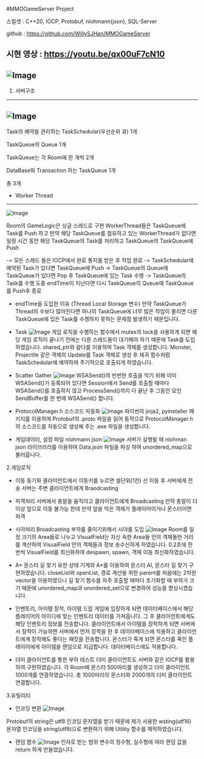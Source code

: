
#MMOGameServer Project

스킬셋 : C++20, IOCP, Protobuf, nlohmann(json), SQL-Server

github : https://github.com/WillySJHan/MMOGameServer

시현 영상 : https://youtu.be/qx00uF7cN10
-------------------------------
![Image](https://github.com/user-attachments/assets/5ed558c9-01f1-43a8-95f8-291f7c34af13)
--------------------------------
1. 서버구조
--------------------------
![Image](https://github.com/user-attachments/assets/b66f7a65-6bcb-41a4-83ac-f2bf31d908fa)
----------------------------------
Task의 예약을 관리하는 TaskSchedular(우선순위 큐) 1개

TaskQueue의 Queue 1개

TaskQueue는 각 Room에 한 개씩 2개

DataBase와 Transaction 하는 TaskQueue 1개 

총 3개


- Worker Thread
----------------------------------------------
![Image](https://github.com/user-attachments/assets/e46746de-3613-4d66-a80e-084f4376ae8b)

Room의 GameLogic은 싱글 스레드로 구현 WorkerThread들은 TaskQueue에 Task를 Push 하고
만약 해당 TaskQueue를 점유하고 있는 WorkerThread가 없다면 일정 시간 동안 해당 TaskQueue의 Task를 
처리하고 TaskQueue의 TaskQueue에 Push

-> 모든 스레드 들은 IOCP에서 완료 통지를 받은 후 작업 완료
-> TaskSchedular에 예약된 Task가 있다면 TaskQueue에 Push
-> TaskQueue의 Queue에 TaskQueue가 있다면 Pop 후 TaskQueue에 있는 Task 수행
-> TaskQueue의 Task를 수행 도중 endTime이 지난다면 다시 TaskQueue의 Queue에 TaskQueue를 Push후 종료

* endTime을 도입한 이유 (Thread Local Storage 변수)
만약 TaskQueue가 Thread의 수보다 많아진다면 하나의 TaskQueue에 너무 많은 작업이 몰리면 다른 TaskQueue에 있은 Task를 수행하지 못하는 문제점 발생하기 때문입니다.


- Task
![Image](https://github.com/user-attachments/assets/22f4bc02-c24c-4b57-9b6c-f481b657f8cf)
게임 로직을 수행하는 함수에서 mutex의 lock을 사용하게 되면 해당 게임 로직이 끝나기 전에는 다른 스레드들이 대기해야 하기 때문에 Task를 도입하였습니다.
shared_ptr와 람다를 이용하여 Task 객체를 생성합니다.
Monster, Projectile 같은 객체의 Update를 Task 객체로 생성 후 재귀 함수처럼 TaskSchedular에 예약하여 주기적으로 호출되게 하였습니다.


- Scatter Gather
![Image](https://github.com/user-attachments/assets/a68cdada-35d4-47eb-a8c9-45fd8e8b743f)
WSASend()의 빈번한 호출을 막기 위해 
이미 WSASend()가 등록되어 있다면 Session에서 Send를 호출할 때마다 WSASend()를 호출하지 않고 ProcessSend()까지 다 끝난 후 그동안 모인 SendBuffer를 한 번에 WSASend() 합니다.


- ProtocolManager.h 소스코드 자동화
![Image](https://github.com/user-attachments/assets/24098baf-2988-4d95-9e76-8cb8bc082382)
파이썬의 jinja2, pyinstaller 패키지를 이용하여 Protobuf의 .proto 파일을 읽어 동적으로 ProtocolManager.h의 소스코드를 자동으로 생성해 주는 .exe 파일을 생성합니다.


- 게임데이터, 설정 파일 nlohmann json
![Image](https://github.com/user-attachments/assets/7bf375a2-8a39-4c37-b181-d6cc0fb806b4)
서버가 실행될 때 nlohman json 라이브러리를 이용하여 Data.json 파일을 파싱 하여 unordered_map으로 불러옵니다.


2.게임로직
- 이동 동기화
클라이언트에서 이동키를 누르면 셀단위(1칸) 선 이동 후 서버에게 전송
서버는 주변 클라이언트에게 Braodcasting

- 피격처리
서버에서 총알을 움직이고 클라이언트에게 Broadcasting 만약 총알이 더 이상 앞으로 이동 불가능 한데 만약 
앞을 막은 객체가 플레이어이거나 몬스터이면 피격

- 시야처리
Broadcasting 부하를 줄이기위해서 시야를 도입
![Image](https://github.com/user-attachments/assets/d08e4913-f462-4d16-8ceb-d158af08ca53)
Room를 일정 크기의 Area들로 나누고 VisualField는 자신 속한 Area들 안의 객체들만 거리를 계산하여 
VisualField 안의 객체들과 정보 송수신하게 하였습니다.
0.2초에 한 번씩 VisualField를 최신화하여 despawn, spawn, 객체 이동 최신화하였습니다.

- A* 몬스터 길 찾기
유한 상태 기계와 A*를 이용하여 몬스터 AI, 몬스터 길 찾기 구현하였습니다.
closeList와 openList, 경로 계산을 위한 parent를 처음에는 2차원 vector을 이용하였으나 길 찾기 함수를 자주 호출할 때마다 초기화할 때 부하가 크기 때문에 unordered_map과 unordered_set으로 변경하여 성능을 향상시켰습니다.


- 인벤토리, 아이템 장착, 아이템 드랍
게임에 입장하게 되면 데이터베이스에서 해당 플레이어의 아이디에 맞는 인벤토리 데이터를 가져옵니다.
그 후 클라이언트에게도 해당 인벤토리 정보를 전송합니다.
클라이언트에서 아이템을 장착하게 되면 서버에서 장착이 가능하면 서버에서 먼저 장착을 한 후 데이터베이스에 적용하고 클라이언트에게 장착해도 좋다는 패킷을 전송합니다.
몬스터가 죽게 되면 몬스터를 죽인 플레이어에게 아이템을 랜덤으로 지급합니다.
데이터베이스에도 적용합니다.


- 더미 클라이언트를 통한 부하 테스트
더미 클라이언트도 서버와 같은 IOCP를 활용하여 구현하였습니다.
각 Room에 몬스터 500마리를 생성하고 더미 클라이언트 1000개를 연결하였습니다.
총 1000마리의 몬스터와 2000개의 더미 클라이언트 연결합니다.


3.유틸리티
- 인코딩 변환
![Image](https://github.com/user-attachments/assets/eee98705-d72d-428d-a739-75da08acc8ed)

Protobuf의 string은 utf8 인코딩 문자열을 받기 때문에 제가 사용한 wsting(utf16) 문자열 인코딩을 
string(utf8)으로 변환하기 위해 Utility 함수를 제작하였습니다.

- 랜덤 함수
![Image](https://github.com/user-attachments/assets/f834da98-27d1-47b7-83d2-cb283384ed34)
인자로 받는 범위 변수의 정수형, 실수형에 따라 랜덤 값을 return 하게 만들었습니다.
